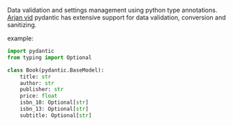 Data validation and settings management using python type annotations.
[Arjan vid](https://youtu.be/Vj-iU-8_xLs)
pydantic has extensive support for data validation, conversion and sanitizing.

example:
```python
import pydantic
from typing import Optional

class Book(pydantic.BaseModel):
	title: str
	author: str
	publisher: str
	price: float
	isbn_10: Optional[str]
	isbn_13: Optional[str]
	subtitle: Optional[str]
```